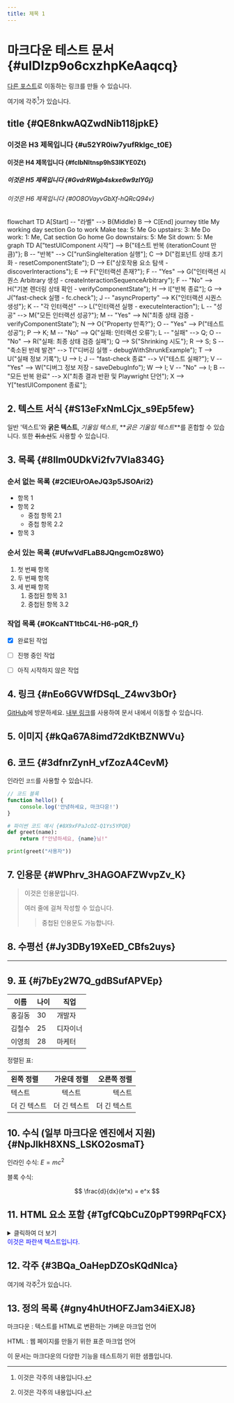 ```yaml
---
title: 제목 1
---
```


# 마크다운 테스트 문서 {#uIDIzp9o6cxzhpKeAaqcq}

[다른 포스트](/posts/second-post)로 이동하는 링크를 만들 수 있습니다.

<WebImage alt="테스트 이미지" width="680" height="590" src="https://res.cloudinary.com/dykp9yauv/image/upload/v1753871059/justWalkOut_knb7po.jpg"></WebImage>

여기에 각주[^1]가 있습니다.

[^1]: 이것은 각주의 내용입니다.

## title {#QE8nkwAQZwdNib118jpkE}

### 이것은 H3 제목입니다 {#u52YR0iw7yufRklgc_t0E}

#### 이것은 H4 제목입니다 {#fcIbNItnsp9hS3IKYE0Zt}

##### 이것은 H5 제목입니다 {#GvdrRWgb4skxe6w9zlYGj}

###### 이것은 H6 제목입니다 {#0O8OVayvGbXf-hQRcQ94v}

<Mermaid>
flowchart TD
    A[Start] -- "라벨" --> B{Middle}
    B --> C[End]
</mermaid>

<Mermaid>
journey
    title My working day
    section Go to work
      Make tea: 5: Me
      Go upstairs: 3: Me
      Do work: 1: Me, Cat
    section Go home
      Go downstairs: 5: Me
      Sit down: 5: Me
</Mermaid>

<Mermaid>
graph TD
    A["testUIComponent 시작"] --> B{"테스트 반복 (iterationCount 만큼)"};
    B -- "반복" --> C["runSingleIteration 실행"];
    C --> D("컴포넌트 상태 초기화 - resetComponentState");
    D --> E("상호작용 요소 탐색 - discoverInteractions");
    E --> F{"인터랙션 존재?"};
    F -- "Yes" --> G("인터랙션 시퀀스 Arbitrary 생성 - createInteractionSequenceArbitrary");
    F -- "No" --> H("기본 렌더링 상태 확인 - verifyComponentState");
    H --> I["반복 종료"];
    G --> J("fast-check 실행 - fc.check");
    J -- "asyncProperty" --> K{"인터랙션 시퀀스 생성"};
    K -- "각 인터랙션" --> L("인터랙션 실행 - executeInteraction");
    L -- "성공" --> M{"모든 인터랙션 성공?"};
    M -- "Yes" --> N("최종 상태 검증 - verifyComponentState");
    N --> O{"Property 만족?"};
    O -- "Yes" --> P("테스트 성공");
    P --> K;
    M -- "No" --> Q("실패: 인터랙션 오류");
    L -- "실패" --> Q;
    O -- "No" --> R("실패: 최종 상태 검증 실패");
    Q --> S{"Shrinking 시도"};
    R --> S;
    S -- "축소된 반례 발견" --> T("디버깅 실행 - debugWithShrunkExample");
    T --> U("실패 정보 기록");
    U --> I;
    J -- "fast-check 종료" --> V{"테스트 실패?"};
    V -- "Yes" --> W("디버그 정보 저장 - saveDebugInfo");
    W --> I;
    V -- "No" --> I;
    B -- "모든 반복 완료" --> X("최종 결과 반환 및 Playwright 단언");
    X --> Y["testUIComponent 종료"];
</mermaid>

## 2. 텍스트 서식 {#S13eFxNmLCjx_s9Ep5few}

일반 '텍스트'와 **굵은 텍스트**, _기울임 텍스트_, **_굵은 기울임 텍스트_**를 혼합할 수 있습니다.
또한 ~~취소선~~도 사용할 수 있습니다.

## 3. 목록 {#8Ilm0UDkVi2fv7Vla834G}

### 순서 없는 목록 {#2ClEUrOAeJQ3p5JSOAri2}

- 항목 1
- 항목 2
  - 중첩 항목 2.1
  - 중첩 항목 2.2
- 항목 3

### 순서 있는 목록 {#UfwVdFLaB8JQngcmOz8W0}

1. 첫 번째 항목
2. 두 번째 항목
3. 세 번째 항목
   1. 중첩된 항목 3.1
   2. 중첩된 항목 3.2

### 작업 목록 {#OKcaNT1tbC4L-H6-pQR_f}

- [x] 완료된 작업

- [ ] 진행 중인 작업
- [ ] 아직 시작하지 않은 작업

## 4. 링크 {#nEo6GVWfDSqL_Z4wv3bOr}

[GitHub](https://github.com)에 방문하세요.
[내부 링크](#title)를 사용하여 문서 내에서 이동할 수 있습니다.

## 5. 이미지 {#kQa67A8imd72dKtBZNWVu}

## 6. 코드 {#3dfnrZynH_vfZozA4CevM}

인라인 `코드`를 사용할 수 있습니다.

```javascript
// 코드 블록
function hello() {
	console.log('안녕하세요, 마크다운!')
}
```

```python
# 파이썬 코드 예시 {#8X9xFPaJcOZ-Q1Ys5YPQ8}
def greet(name):
    return f"안녕하세요, {name}님!"

print(greet("사용자"))
```

## 7. 인용문 {#WPhrv_3HAGOAFZWvpZv_K}

> 이것은 인용문입니다.
>
> 여러 줄에 걸쳐 작성할 수 있습니다.
>
> > 중첩된 인용문도 가능합니다.

## 8. 수평선 {#Jy3DBy19XeED_CBfs2uys}

---

## 9. 표 {#j7bEy2W7Q_gdBSufAPVEp}

| 이름   | 나이 | 직업     |
| ------ | ---- | -------- |
| 홍길동 | 30   | 개발자   |
| 김철수 | 25   | 디자이너 |
| 이영희 | 28   | 마케터   |

정렬된 표:

| 왼쪽 정렬    | 가운데 정렬  |  오른쪽 정렬 |
| :----------- | :----------: | -----------: |
| 텍스트       |    텍스트    |       텍스트 |
| 더 긴 텍스트 | 더 긴 텍스트 | 더 긴 텍스트 |

## 10. 수식 (일부 마크다운 엔진에서 지원) {#NpJlkH8XNS_LSKO2osmaT}

인라인 수식: $E = mc^2$

블록 수식:

$$
\frac{d}{dx}(e^x) = e^x
$$

## 11. HTML 요소 포함 {#TgfCQbCuZ0pPT99RPqFCX}

<details>
<summary>클릭하여 더 보기</summary>
숨겨진 내용이 여기에 표시됩니다.
</details>

<div style="color: blue;">
이것은 파란색 텍스트입니다.
</div>

## 12. 각주 {#3BQa_OaHepDZOsKQdNlca}

여기에 각주[^2]가 있습니다.

[^2]: 이것은 각주의 내용입니다.

## 13. 정의 목록 {#gny4hUtHOFZJam34iEXJ8}

마크다운
: 텍스트를 HTML로 변환하는 가벼운 마크업 언어

HTML
: 웹 페이지를 만들기 위한 표준 마크업 언어

이 문서는 마크다운의 다양한 기능을 테스트하기 위한 샘플입니다.
